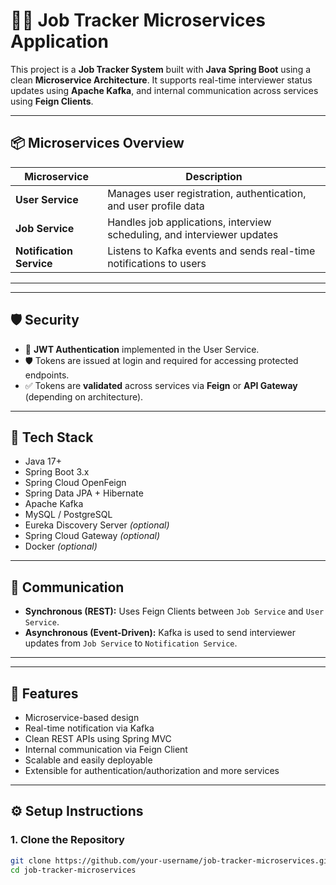 # 🧑‍💼 Job Tracker Microservices Application

This project is a **Job Tracker System** built with **Java Spring Boot** using a clean **Microservice Architecture**. It supports real-time interviewer status updates using **Apache Kafka**, and internal communication across services using **Feign Clients**.

---

## 📦 Microservices Overview

| Microservice         | Description                                                                 |
|----------------------|-----------------------------------------------------------------------------|
| **User Service**     | Manages user registration, authentication, and user profile data            |
| **Job Service**      | Handles job applications, interview scheduling, and interviewer updates     |
| **Notification Service** | Listens to Kafka events and sends real-time notifications to users     |

---

---

## 🛡️ Security

- 🔐 **JWT Authentication** implemented in the User Service.
- 🛡️ Tokens are issued at login and required for accessing protected endpoints.
- ✅ Tokens are **validated** across services via **Feign** or **API Gateway** (depending on architecture).
---

## 🧰 Tech Stack

- Java 17+
- Spring Boot 3.x
- Spring Cloud OpenFeign
- Spring Data JPA + Hibernate
- Apache Kafka
- MySQL / PostgreSQL
- Eureka Discovery Server *(optional)*
- Spring Cloud Gateway *(optional)*
- Docker *(optional)*

---

## 🔗 Communication

- **Synchronous (REST):** Uses Feign Clients between `Job Service` and `User Service`.
- **Asynchronous (Event-Driven):** Kafka is used to send interviewer updates from `Job Service` to `Notification Service`.

---

---

## 🚀 Features

- Microservice-based design
- Real-time notification via Kafka
- Clean REST APIs using Spring MVC
- Internal communication via Feign Client
- Scalable and easily deployable
- Extensible for authentication/authorization and more services

---

## ⚙️ Setup Instructions

### 1. Clone the Repository

```bash
git clone https://github.com/your-username/job-tracker-microservices.git
cd job-tracker-microservices
